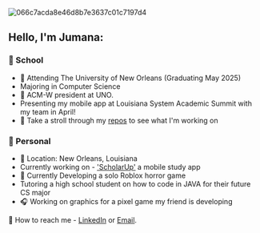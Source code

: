 ![066c7acda8e46d8b7e3637c01c7197d4](https://github.com/JumanaCS/JumanaCS/assets/148403239/420ac19e-915b-44ef-843f-0c17450ddbb7)

## Hello, I'm Jumana:

### 🤍 School  


- 🐚 Attending The University of New Orleans (Graduating May 2025)
- Majoring in Computer Science 
- 🧸 ACM-W president at UNO.
- Presenting my mobile app at Louisiana System Academic Summit with my team in April!
- 🥛 Take a stroll through my [repos](https://github.com/JumanaCS?tab=repositories) to see what I'm working on


 ### 🤎 Personal 


- 🥥 Location: New Orleans, Louisiana 
- Currently working on - ['ScholarUp'](https://github.com/JumanaCS/ScholarUp) a mobile study app 
- 🫧 Currently Developing a solo Roblox horror game 
- Tutoring a high school student on how to code in JAVA for their future CS major
- 🎧 Working on graphics for a pixel game my friend is developing 

💼 How to reach me - [LinkedIn](https://www.linkedin.com/in/jumana-sul) or [Email](jumana.suleiman.cs@gmail.com).
